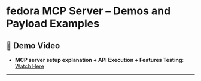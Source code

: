 # fedora MCP Server – Demos and Payload Examples

## 🎥 Demo Video
- **MCP server setup explanation + API Execution + Features Testing**: [Watch Here](https://vimeo.com/1100024061?share=copy)

---

